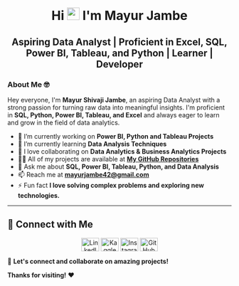 <h1 align="center">Hi <img loading="lazy" src="https://raw.githubusercontent.com/iampavangandhi/iampavangandhi/master/gifs/Hi.gif" width="28px"/> I'm Mayur Jambe</h1>

<h2 align="center">Aspiring Data Analyst | Proficient in Excel, SQL, Power BI, Tableau, and Python | Learner | Developer</h2>

### About Me 🤓
Hey everyone, I'm **Mayur Shivaji Jambe**, an aspiring Data Analyst with a strong passion for turning raw data into meaningful insights. I'm proficient in **SQL, Python, Power BI, Tableau, and Excel** and always eager to learn and grow in the field of data analytics.

- 🔭 I’m currently working on **Power BI, Python and Tableau Projects**  
- 🌱 I’m currently learning **Data Analysis Techniques**  
- 👯 I love collaborating on **Data Analytics & Business Analytics Projects**  
- 👨‍💻 All of my projects are available at **[My GitHub Repositories](https://github.com/mayur-42?tab=repositories)**  
- 💬 Ask me about **SQL, Power BI, Tableau, Python, and Data Analysis**  
- 📫 Reach me at **mayurjambe42@gmail.com**  
- ⚡ Fun fact **I love solving complex problems and exploring new technologies.**  
  

---

## 📢 Connect with Me
<p align="center">
<a href="https://www.linkedin.com/in/mayurjambe42/"><img align="center" src="https://cdn.jsdelivr.net/npm/simple-icons@3.0.1/icons/linkedin.svg" alt="LinkedIn" height="30" width="40" /></a>
<a href="https://www.kaggle.com/mayurjambe"><img align="center" src="https://cdn.jsdelivr.net/npm/simple-icons@3.0.1/icons/kaggle.svg" alt="Kaggle" height="30" width="40" /></a>
<a href="https://www.instagram.com/_mayurr_42"><img align="center" src="https://cdn.jsdelivr.net/npm/simple-icons@3.0.1/icons/instagram.svg" alt="Instagram" height="30" width="40" /></a>
<a href="https://github.com/mayur-42"><img align="center" src="https://cdn.jsdelivr.net/npm/simple-icons@3.0.1/icons/github.svg" alt="GitHub" height="30" width="40" /></a>
</p>


🚀 **Let's connect and collaborate on amazing projects!**

**Thanks for visiting!** ❤️

